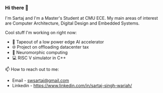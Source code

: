 ### Hi there 👋

I'm Sartaj and I'm a Master's Student at CMU ECE. My main areas of interest are Computer Architecture, Digital Design and Embedded Systems.

Cool stuff I'm working on right now:
- 🤖 Tapeout of a low power edge AI accelerator
- 🌐 Project on offloading datacenter tax
- 🧠 Neuromorphic computing
- 💻 RISC V simulator in C++

📫 How to reach out to me:
- Email - swsartaj@gmail.com
- Linkedin - https://www.linkedin.com/in/sartaj-singh-wariah/

<!--

If you are looking at this, you've found my secret link - https://intknow.wordpress.com/
This is an old blog that I used to write. Enjoy the bad articles!

-->
